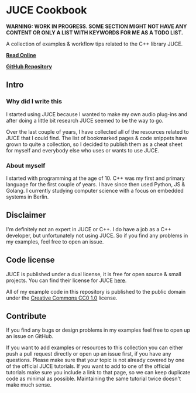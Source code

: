 # JUCE Cookbook

**WARNING: WORK IN PROGRESS. SOME SECTION MIGHT NOT HAVE ANY CONTENT OR ONLY A LIST WITH KEYWORDS FOR ME AS A TODO LIST.**

A collection of examples & workflow tips related to the C++ library JUCE.

[**Read Online**](https://tobanteaudio.github.io/juce-cookbook/)

[**GitHub Repository**](https://github.com/tobanteAudio/juce-cookbook)

## Intro

### Why did I write this

I started using JUCE because I wanted to make my own audio plug-ins and after doing a little bit research JUCE seemed to be the way to go.

Over the last couple of years, I have collected all of the resources related to JUCE that I could find. The list of bookmarked pages & code snippets have grown to quite a collection, so I decided to publish them as a cheat sheet for myself and everybody else who uses or wants to use JUCE.

### About myself

I started with programming at the age of 10. C++ was my first and primary language for the first couple of years. I have since then used Python, JS & Golang. I currently studying computer science with a focus on embedded systems in Berlin.

## Disclaimer

I'm definitely not an expert in JUCE or C++. I do have a job as a C++ developer, but unfortunately not using JUCE. So if you find any problems in my examples, feel free to open an issue.

## Code license

JUCE is published under a dual license, it is free for open source & small projects. You can find their license for JUCE [here](https://juce.com/juce-5-license).

All of my example code in this repository is published to the public domain under the [Creative Commons CC0 1.0](#license) license.

## Contribute

If you find any bugs or design problems in my examples feel free to open up an issue on GitHub.

If you want to add examples or resources to this collection you can either push a pull request directly or open up an issue first, if you have any questions. Please make sure that your topic is not already covered by one of the official JUCE tutorials. If you want to add to one of the official tutorials make sure you include a link to that page, so we can keep duplicate code as minimal as possible. Maintaining the same tutorial twice doesn't make much sense.
